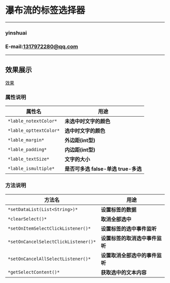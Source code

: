瀑布流的标签选择器
================
****
### yinshuai
### E-mail:1317972280@qq.com
****

## 效果展示
[效果](https://github.com/yinshuaiblog/Lable/blob/master/Lable.gif)

### 属性说明
|属性名|用途|
|----|-----|
|`*lable_notextColor*`|**未选中时文字的颜色**|
|`*lable_opttextColor*`|**选中时文字的颜色**|
|`*lable_margin*`|**外边距(int型)**|
|`*lable_padding*`|**内边距(int型)**|
|`*lable_textSize*`|**文字的大小**|
|`*lable_ismultiple*`|**是否可多选 false-单选  true-多选**|

### 方法说明
|方法名|用途|
|----|-----|
|`*setDataList(List<String>)*`|**设置标签的数据**|
|`*clearSelect()*`|**取消全部选中**|
|`*setOnItemSelectClickListener()*`|**设置标签的选中事件监听**|
|`*setOnCancelSelectClickListener()*`|**设置标签的取消选中事件监听**|
|`*setOnCancelAllSelectListener()*`|**设置取消全部选中的事件监听**|
|`*getSelectContent()*`|**获取选中的文本内容**|
